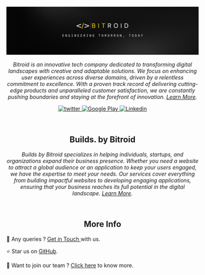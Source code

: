 

![Logo](/profile/assets/banner.png)

<p align="center"> 
<i> Bitroid is an innovative tech company dedicated to transforming digital landscapes with creative and adaptable solutions. We focus on enhancing user experiences across diverse domains, driven by a relentless commitment to excellence. With a proven track record of delivering cutting-edge products and unparalleled customer satisfaction, we are constantly pushing boundaries and staying at the forefront of innovation. <a href="https://bitroid.dev">Learn More</a>.
</i> 
</p>




<p align="center" >
  
  <a href="https://twitter.com/teambitroid">
    <img src="https://img.shields.io/badge/Twitter-black?logo=x" alt="twitter">
  </a>
  <a href="https://play.google.com/store/apps/dev?id=5060353153147398872">
    <img src="https://img.shields.io/badge/Google%20Play-0F9D58?logo=GooglePlay" alt="Google Play">
  </a>
  <a href="https://www.linkedin.com/company/bitroid/">
    <img src="https://img.shields.io/badge/Linkedin-blue?logo=Linkedin" alt="Linkedin">
  </a>
  
</p>

<br>


<h2 align="center">Builds. by Bitroid</h2>


<p align="center"><i>Builds by Bitroid specializes in helping individuals, startups, and organizations expand their business presence. Whether you need a website to attract a global audience or an application to keep your users engaged, we have the expertise to meet your needs. Our services cover everything from building impactful websites to developing engaging applications, ensuring that your business reaches its full potential in the digital landscape. <a href="https://builds.bitroid.dev/">Learn More</a>.</i></p>



<br>




<h2 align="center">More Info</h2>


📩 Any queries ? [Get in Touch ](mailto:support@bitroid.dev) with us.

⭐ Star us on [GitHub](https://github.com/BitroidHQ/.github).

🤵 Want to join our team ? [Click here](https://bitroid.dev/join-us) to know more.

